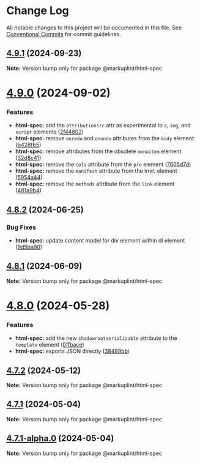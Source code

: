 # Change Log

All notable changes to this project will be documented in this file.
See [Conventional Commits](https://conventionalcommits.org) for commit guidelines.

## [4.9.1](https://github.com/markuplint/markuplint/compare/@markuplint/html-spec@4.9.0...@markuplint/html-spec@4.9.1) (2024-09-23)

**Note:** Version bump only for package @markuplint/html-spec

# [4.9.0](https://github.com/markuplint/markuplint/compare/@markuplint/html-spec@4.8.2...@markuplint/html-spec@4.9.0) (2024-09-02)

### Features

- **html-spec:** add the `attributionsrc` attr as experimental to `a`, `img`, and `script` elements ([2f44802](https://github.com/markuplint/markuplint/commit/2f44802264e3b51fa8f264536637bf419c86ca05))
- **html-spec:** remove `onredo` and `onundo` attributes from the `body` element ([b428fb5](https://github.com/markuplint/markuplint/commit/b428fb5fcd3e0e28d9ed85eb93cf6aad7f081942))
- **html-spec:** remove attributes from the obsolete `menuitem` element ([32d8c41](https://github.com/markuplint/markuplint/commit/32d8c415b03fbe68d5513d16fcaebf7318d289bf))
- **html-spec:** remove the `cols` attribute from the `pre` element ([7605d7d](https://github.com/markuplint/markuplint/commit/7605d7db3c9dd40e190b37580d6fb53c75cff692))
- **html-spec:** remove the `manifest` attribute from the `html` element ([5954a44](https://github.com/markuplint/markuplint/commit/5954a4490018d178ae71324badfcf1a352d9b07f))
- **html-spec:** remove the `methods` attribute from the `link` element ([481a9b4](https://github.com/markuplint/markuplint/commit/481a9b49bef3f5b5546f569c24dd956b5a3dcd54))

## [4.8.2](https://github.com/markuplint/markuplint/compare/@markuplint/html-spec@4.8.1...@markuplint/html-spec@4.8.2) (2024-06-25)

### Bug Fixes

- **html-spec:** update content model for div element within dl element ([9d5ba90](https://github.com/markuplint/markuplint/commit/9d5ba90f0704748513bd257aab74584ff3cdaef3))

## [4.8.1](https://github.com/markuplint/markuplint/compare/@markuplint/html-spec@4.8.0...@markuplint/html-spec@4.8.1) (2024-06-09)

**Note:** Version bump only for package @markuplint/html-spec

# [4.8.0](https://github.com/markuplint/markuplint/compare/@markuplint/html-spec@4.7.2...@markuplint/html-spec@4.8.0) (2024-05-28)

### Features

- **html-spec:** add the new `shadowrootserializable` attribute to the `template` element ([0ffbace](https://github.com/markuplint/markuplint/commit/0ffbace70332dfc7394bdb79c58abf1695c7fe5b))
- **html-spec:** exports JSON directly ([38489bb](https://github.com/markuplint/markuplint/commit/38489bbac006ecdfd5af6a4a55db5fb46c281202))

## [4.7.2](https://github.com/markuplint/markuplint/compare/@markuplint/html-spec@4.7.1...@markuplint/html-spec@4.7.2) (2024-05-12)

**Note:** Version bump only for package @markuplint/html-spec

## [4.7.1](https://github.com/markuplint/markuplint/compare/@markuplint/html-spec@4.7.1-alpha.0...@markuplint/html-spec@4.7.1) (2024-05-04)

**Note:** Version bump only for package @markuplint/html-spec

## [4.7.1-alpha.0](https://github.com/markuplint/markuplint/compare/@markuplint/html-spec@4.7.0...@markuplint/html-spec@4.7.1-alpha.0) (2024-05-04)

**Note:** Version bump only for package @markuplint/html-spec
